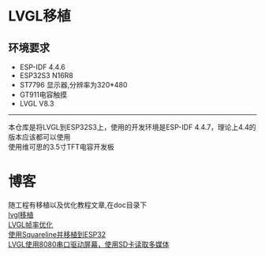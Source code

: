 # LVGL移植
## 环境要求
+ ESP-IDF 4.4.6  
+ ESP32S3 N16R8
+ ST7796 显示器,分辨率为320*480
+ GT911电容触摸
+ LVGL V8.3
---  
本仓库是将LVGL到ESP32S3上，使用的开发环境是ESP-IDF 4.4.7，理论上4.4的版本应该都可以使用  
使用维可思的3.5寸TFT电容开发板  

# 博客
随工程有移植以及优化教程文章,在doc目录下  
[lvgl移植](./doc/lvgl移植/lvgl.md)  
[LVGL帧率优化](./doc/lvgl帧率优化/lvgl帧率优化.md)  
[使用Squareline并移植到ESP32](./doc/使用Squareline并移植到ESP32/使用Squareline并移植到ESP32.md)  
[LVGL使用8080串口驱动屏幕，使用SD卡读取多媒体](./doc/LVGL使用8080串口驱动屏幕，并使用SD卡/LVGL使用8080串口驱动屏幕，并使用SD卡.md)  